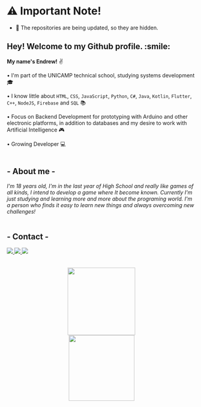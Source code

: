 # :warning: Important Note!  
- :pushpin: The repositories are being updated, so they are hidden.

<h2> Hey! Welcome to my Github profile. :smile: </h2>

**My name's Endrew!** :v:

• I'm part of the UNICAMP technical school, studying systems development :mortar_board:

• I know little about `HTML`, `CSS`, `JavaScript`, `Python`, `C#`, `Java`, `Kotlin`, `Flutter`, `C++`, `NodeJS`, `Firebase` and `SQL` :books:

• Focus on Backend Development for prototyping with Arduino and other electronic platforms, in addition to databases and my desire to work with Artificial Intelligence :video_game:

• Growing Developer :computer:
<br>
<br>
## - About me -

_I'm 18 years old, I'm in the last year of High School and really like games of all kinds, I intend to develop a game where It become known. Currently I'm just studying and learning more and more about the programing world. I'm a person who finds it easy to learn new things and always overcoming new challenges!_
<br>
<br>
## - Contact -

<div>
  <a href="https://instagram.com/sk3nds" target="_blank">
    <img src="https://img.shields.io/badge/-Instagram-%23E4405F?style=for-the-badge&logo=instagram&logoColor=white" target="_blank">
  </a>
  
  <a href = "mailto:s.endrew.oliveira@gmail.com">
    <img src="https://img.shields.io/badge/Gmail-D14836?style=for-the-badge&logo=gmail&logoColor=white" target="_blank">
  </a>
  
  <a href="https://www.linkedin.com/in/endrewsk" target="_blank">
    <img src="https://img.shields.io/badge/-LinkedIn-%230077B5?style=for-the-badge&logo=linkedin&logoColor=white" target="_blank">
  </a>
</div>

<br>
<br>

<div align="center">
  <a href="https://github.com/endrewsk">
  <img height="180px" src="https://github-readme-stats.vercel.app/api/top-langs/?username=endrewsk&layout=compact&langs_count=7&theme=dark"/>
    
  <br>
    
  <img height="175px" src="https://github-readme-stats.vercel.app/api?username=endrewsk&show_icons=true&theme=dark&count_private=true"/>
</div>
